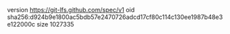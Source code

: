 version https://git-lfs.github.com/spec/v1
oid sha256:d924b9e1800ac5bdb57e2470726adcd17cf80c114c130ee1987b48e3e122000c
size 1027335
